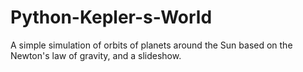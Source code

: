 # Python-Kepler-s-World
A simple simulation of orbits of planets around the Sun based on the Newton's law of gravity, and a slideshow.
